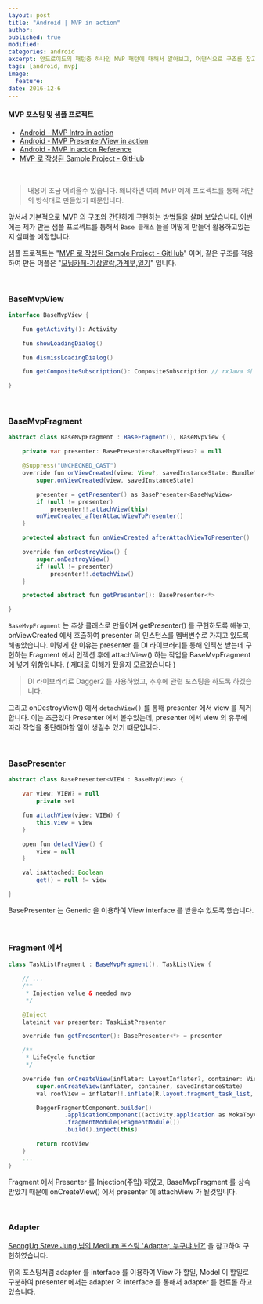 ```yaml
---
layout: post
title: "Android | MVP in action"
author:
published: true
modified:
categories: android
excerpt: 안드로이드의 패턴중 하나인 MVP 패턴에 대해서 알아보고, 어떤식으로 구조를 잡고 코드를 구현해 나가야 되는지 코드를 통해서 차근차근 살펴봅시다. 이번에는 실제 프로젝트에서 어떻게 적용하였는지 좀더 자세하게 살펴볼 예정입니다.
tags: [android, mvp]
image:
  feature:
date: 2016-12-6
---
```

#### MVP 포스팅 및 샘플 프로젝트
- [Android - MVP Intro in action](http://moka-a.github.io/android/android-mvp/)
- [Android - MVP Presenter/View in action](http://moka-a.github.io/android/android-mvp-01/)
- [Android - MVP in action Reference](http://moka-a.github.io/android/android-mvp-03/)
- [MVP 로 작성된 Sample Project - GitHub](https://github.com/moka-a/moka-sample-android)

<br>

> 내용이 조금 어려울수 있습니다. 왜냐하면 여러 MVP 예제 프로젝트를 통해 저만의 방식대로 만들었기 때문입니다.

앞서서 기본적으로 MVP 의 구조와 간단하게 구현하는 방법들을 살펴 보았습니다. 이번에는 제가 만든 샘플 프로젝트를 통해서 `Base 클래스` 들을 어떻게 만들어 활용하고있는지 살펴볼 예정입니다.

샘플 프로젝트는 "[MVP 로 작성된 Sample Project - GitHub](https://github.com/moka-a/moka-sample-android)" 이며, 같은 구조를 적용하여 만든 어플은 "[모닝카페-기상알람,가계부,일기](https://play.google.com/store/apps/details?id=com.moka.earylbird)" 입니다.

<br>

### BaseMvpView
```java
interface BaseMvpView {

    fun getActivity(): Activity

    fun showLoadingDialog()

    fun dismissLoadingDialog()

    fun getCompositeSubscription(): CompositeSubscription // rxJava 의 subscribe 때문

}
```

<br>

### BaseMvpFragment
```java
abstract class BaseMvpFragment : BaseFragment(), BaseMvpView {

    private var presenter: BasePresenter<BaseMvpView>? = null

    @Suppress("UNCHECKED_CAST")
    override fun onViewCreated(view: View?, savedInstanceState: Bundle?) {
        super.onViewCreated(view, savedInstanceState)

        presenter = getPresenter() as BasePresenter<BaseMvpView>
        if (null != presenter)
            presenter!!.attachView(this)
        onViewCreated_afterAttachViewToPresenter()
    }

    protected abstract fun onViewCreated_afterAttachViewToPresenter()

    override fun onDestroyView() {
        super.onDestroyView()
        if (null != presenter)
            presenter!!.detachView()
    }

    protected abstract fun getPresenter(): BasePresenter<*>

}
```

`BaseMvpFragment` 는 추상 클래스로 만들어져 getPresenter() 를 구현하도록 해놓고, onViewCreated 에서 호출하여 presenter 의 인스턴스를 멤버변수로 가지고 있도록 해놓았습니다. 이렇게 한 이유는 presenter 를 DI 라이브러리를 통해 인젝션 받는데 구현하는 Fragment 에서 인젝션 후에 attachView() 하는 작업을 BaseMvpFragment 에 넣기 위함입니다. ( 제대로 이해가 됬을지 모르겠습니다 )

> DI 라이브러리로 Dagger2 를 사용하였고, 추후에 관련 포스팅을 하도록 하겠습니다.

그리고 onDestroyView() 에서 `detachView()` 를 통해 presenter 에서 view 를 제거 합니다. 이는 조금있다 Presenter 에서 볼수있는데, presenter 에서 view 의 유무에 따라 작업을 중단해야할 일이 생길수 있기 떄문입니다.

<br>

### BasePresenter
```java
abstract class BasePresenter<VIEW : BaseMvpView> {

    var view: VIEW? = null
        private set

    fun attachView(view: VIEW) {
        this.view = view
    }

    open fun detachView() {
        view = null
    }

    val isAttached: Boolean
        get() = null != view

}
```

BasePresenter 는 Generic 을 이용하여 View interface 를 받을수 있도록 했습니다.

<br>

### Fragment 에서
```java
class TaskListFragment : BaseMvpFragment(), TaskListView {

    // ...
    /**
     * Injection value & needed mvp
     */

    @Inject
    lateinit var presenter: TaskListPresenter

    override fun getPresenter(): BasePresenter<*> = presenter

    /**
     * LifeCycle function
     */

    override fun onCreateView(inflater: LayoutInflater?, container: ViewGroup?, savedInstanceState: Bundle?): View? {
        super.onCreateView(inflater, container, savedInstanceState)
        val rootView = inflater!!.inflate(R.layout.fragment_task_list, container, false)

        DaggerFragmentComponent.builder()
                .applicationComponent((activity.application as MokaToyApplication).applicationComponent)
                .fragmentModule(FragmentModule())
                .build().inject(this)

        return rootView
    }
    ...
}
```

Fragment 에서 Presenter 를 Injection(주입) 하였고, BaseMvpFragment 를 상속 받았기 때문에 onCreateView() 에서 presenter 에 attachView 가 될것입니다.

<br>

### Adapter
[SeongUg Steve Jung 님의 Medium 포스팅 'Adapter, 누구냐 넌?'](https://medium.com/@jsuch2362/adapter-%EB%88%84%EA%B5%AC%EB%83%90-%EB%84%8C-data-view-2db7eff11c20#.uzfjhqcik) 을 참고하여 구현하였습니다.

위의 포스팅처럼 adapter 를 interface 를 이용하여 View 가 할일, Model 이 할일로 구분하여 presenter 에서는 adapter 의 interface 를 통해서 adapter 를 컨트롤 하고있습니다.

<br>
